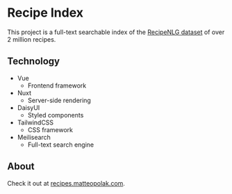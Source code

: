 # Recipe Index

This project is a full-text searchable index of the [RecipeNLG dataset](https://recipenlg.cs.put.poznan.pl) of over 2 million recipes.

## Technology

- Vue
  - Frontend framework
- Nuxt
  - Server-side rendering
- DaisyUI
  - Styled components
- TailwindCSS
  - CSS framework
- Meilisearch
  - Full-text search engine

## About

Check it out at [recipes.matteopolak.com](https://recipes.matteopolak.com).
